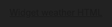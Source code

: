 <!DOCTYPE html>
<html lang="en">
<head>
  <meta charset="UTF-8" />
  <meta name="viewport" content="width=device-width, initial-scale=1.0" />
  <title>Full Screen Centered Weather Widget</title>
  <style>
    html, body {
      margin: 0;
      padding: 0;
      height: 100%;
      width: 100%;
      background: #222;
      display: flex;
      align-items: center;
      justify-content: center;
    }
    #ww_527aa936a9ba0 {
      width: 100%;
   
      height: 100%;
     
    }
    @media (max-width: 768px) {
      #ww_527aa936a9ba0 {
       100%;
       100%;
      }
    }
  </style>
</head>
<body>
  <div id="ww_527aa936a9ba0" v='1.3' loc='auto' a='{"t":"horizontal","lang":"en","sl_lpl":1,"ids":["wl9238"],"font":"Arial","sl_ics":"one_a","sl_sot":"celsius","cl_bkg":"image","cl_font":"#FFFFFF","cl_cloud":"#FFFFFF","cl_persp":"#81D4FA","cl_sun":"#FFC107","cl_moon":"#FFC107","cl_thund":"#FF5722"}'>
    <a href="https://weatherwidget.org/" id="ww_527aa936a9ba0_u" target="_blank">Widget weather HTML</a>
  </div>
  <script async src="https://app3.weatherwidget.org/js/?id=ww_527aa936a9ba0"></script>
</body>
</html>
